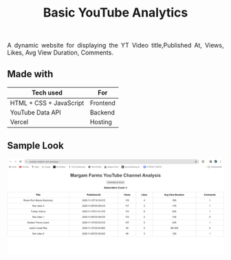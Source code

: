 <h1 align="center">Basic YouTube Analytics</h1>
<br>

<p style="text-align: justify;">
A dynamic website for displaying the YT Video title,Published At, Views, Likes, Avg View Duration, Comments. 
<br>

## Made with

| Tech used               | For        |
| ----------------------- | ---------- |
| HTML + CSS + JavaScript | Frontend   |
| YouTube Data API        | Backend    |
| Vercel                  | Hosting    |


## Sample Look

![Sample Look](https://github.com/SJ-Kumar/Basic-YouTube-Analytics/blob/08506fdd9e3d032ce62892fae82fbf637875b283/ytbasic.png)
